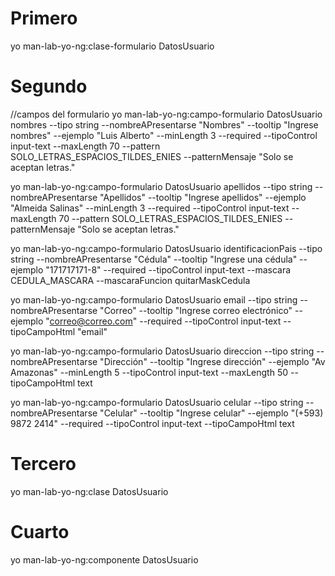 # Primero
yo man-lab-yo-ng:clase-formulario DatosUsuario
# Segundo
//campos del formulario
yo man-lab-yo-ng:campo-formulario DatosUsuario nombres --tipo string --nombreAPresentarse "Nombres" --tooltip "Ingrese nombres" --ejemplo "Luis Alberto" --minLength 3 --required --tipoControl input-text --maxLength 70 --pattern SOLO_LETRAS_ESPACIOS_TILDES_ENIES --patternMensaje  "Solo se aceptan letras."

yo man-lab-yo-ng:campo-formulario DatosUsuario apellidos --tipo string --nombreAPresentarse "Apellidos" --tooltip "Ingrese apellidos" --ejemplo "Almeida Salinas" --minLength 3 --required --tipoControl input-text --maxLength 70 --pattern SOLO_LETRAS_ESPACIOS_TILDES_ENIES --patternMensaje  "Solo se aceptan letras."

yo man-lab-yo-ng:campo-formulario DatosUsuario identificacionPais --tipo string --nombreAPresentarse "Cédula" --tooltip "Ingrese una cédula" --ejemplo "171717171-8" --required --tipoControl input-text --mascara CEDULA_MASCARA --mascaraFuncion quitarMaskCedula

yo man-lab-yo-ng:campo-formulario DatosUsuario email --tipo string --nombreAPresentarse "Correo" --tooltip "Ingrese correo electrónico" --ejemplo "correo@correo.com"   --required --tipoControl input-text    --tipoCampoHtml "email"

yo man-lab-yo-ng:campo-formulario DatosUsuario direccion --tipo string --nombreAPresentarse "Dirección" --tooltip "Ingrese dirección" --ejemplo "Av Amazonas" --minLength 5 --tipoControl input-text --maxLength 50 --tipoCampoHtml text

yo man-lab-yo-ng:campo-formulario DatosUsuario celular --tipo string --nombreAPresentarse "Celular" --tooltip "Ingrese celular" --ejemplo "(+593) 9872 2414"  --required --tipoControl input-text --tipoCampoHtml text

# Tercero

yo man-lab-yo-ng:clase DatosUsuario

# Cuarto 

yo man-lab-yo-ng:componente DatosUsuario
